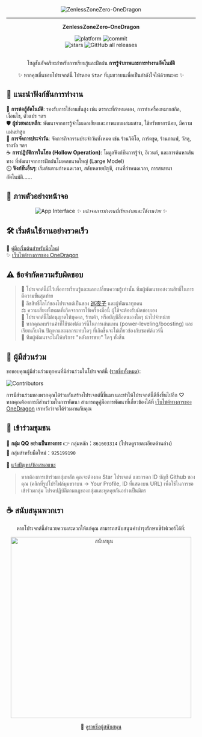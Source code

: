 <div align="center">

<img src="https://socialify.git.ci/DoctorReid/ZenlessZoneZero-OneDragon/image?description=1&font=Inter&language=1&logo=https%3A%2F%2Fgithub.com%2FDoctorReid%2FZenlessZoneZero-OneDragon%2Fblob%2Fmain%2F.github%2Fimage%2Fellen.png%3Fraw%3Dtrue&name=1&owner=1&pattern=Charlie+Brown&theme=Light" alt="ZenlessZoneZero-OneDragon"/>
<div>

-----

</div>

**ZenlessZoneZero-OneDragon**

<div>
    <img alt="platform" src="https://img.shields.io/badge/platform-Windows-blueviolet">
    <img alt="commit" src="https://img.shields.io/github/commit-activity/m/DoctorReid/ZenlessZoneZero-OneDragon?color=blue">
</div>
<div>
    <img alt="stars" src="https://img.shields.io/github/stars/DoctorReid/ZenlessZoneZero-OneDragon?style=social">
    <img alt="GitHub all releases" src="https://img.shields.io/github/downloads/DoctorReid/ZenlessZoneZero-OneDragon/total?style=social">
</div>
<br>

โซลูชันอัจฉริยะสำหรับการเรียนรู้และฝึกฝน **การรู้จำภาพและการทำงานอัตโนมัติ**

✨ หากคุณชื่นชอบโปรเจกต์นี้ โปรดกด `Star` ที่มุมขวาบนเพื่อเป็นกำลังใจให้ด้วยนะคะ ✨

</div>

## 🚀 แนะนำฟังก์ชันการทำงาน

<div align="left">

🤖 **การต่อสู้อัตโนมัติ**: รองรับการใช้งานขั้นสูง เช่น ตรรกะที่กำหนดเอง, การทำเครื่องหมายสกิล, เงื่อนไข, ตัวแปร ฯลฯ  
🛡️ **ผู้ช่วยหลบหลีก**: พัฒนาจากการรู้จำโมเดลเสียงและภาพแบบผสมผสาน, ใช้ทรัพยากรน้อย, มีความแม่นยำสูง  
🧹 **การจัดการประจำวัน**: จัดการกิจกรรมประจำวันทั้งหมด เช่น ร้านวิดีโอ, การ์ดขูด, ร้านกาแฟ, วัสดุ, รางวัล ฯลฯ  
☕ **การปฏิบัติการในโฮล (Hollow Operation)**: โมดูลฟังก์ชันการรู้จำ, อีเวนต์, และการค้นหาเส้นทาง ที่พัฒนาจากการฝึกฝนโมเดลขนาดใหญ่ (Large Model)  
⏲️ **ฟังก์ชันอื่นๆ**: เริ่มต้นตามกำหนดเวลา, สลับหลายบัญชี, งานที่กำหนดเวลา, การสนทนาอัตโนมัติ……

</div>

## 📸 ภาพตัวอย่างหน้าจอ

<div align="center">

![App Interface](./image/app.png#gh-light-mode-only "หน้าจอการทำงาน")
*✨ หน้าจอการทำงานที่เรียบง่ายและใช้งานง่าย ✨*

</div>

## 🛠️ เริ่มต้นใช้งานอย่างรวดเร็ว

🔧 [คู่มือเริ่มต้นสำหรับมือใหม่](https://onedragon-anything.github.io/zzz/en/quickstart.html)  
✨ [เว็บไซต์ทางการของ OneDragon](https://onedragon-anything.github.io/)

## ⚠️ ข้อจำกัดความรับผิดชอบ

> 📌 โปรเจกต์นี้มีไว้เพื่อการเรียนรู้และแลกเปลี่ยนความรู้เท่านั้น ทีมผู้พัฒนาขอสงวนสิทธิ์ในการตีความขั้นสุดท้าย  
> 🎨 ลิขสิทธิ์โลโก้ของโปรเจกต์เป็นของ [巡夜子](https://github.com/yokuminto) และผู้พัฒนาทุกคน  
> ⚖️ ความเสี่ยงทั้งหมดที่เกิดจากการใช้เครื่องมือนี้ ผู้ใช้จะต้องรับผิดชอบเอง  
> 🚫 โปรเจกต์นี้ไม่อนุญาตให้บุคคล, ร้านค้า, หรือบัญชีสื่อตนเองใดๆ นำไปจำหน่าย  
> 🚫 หากคุณพบร้านค้าที่ใช้ซอฟต์แวร์นี้ในการเล่นแทน (power-leveling/boosting) และเรียกเก็บเงิน ปัญหาและผลกระทบใดๆ ที่เกิดขึ้นจะไม่เกี่ยวข้องกับซอฟต์แวร์นี้  
> 🚫 ทีมผู้พัฒนาจะไม่ให้บริการ "หลังการขาย" ใดๆ ทั้งสิ้น

## 🌟 ผู้มีส่วนร่วม

<div>

ขอขอบคุณผู้มีส่วนร่วมทุกคนที่มีส่วนร่วมในโปรเจกต์นี้ ([รายชื่อทั้งหมด](https://github.com/DoctorReid/ZenlessZoneZero-OneDragon/graphs/contributors)):

![Contributors](https://contrib.rocks/image?repo=DoctorReid/ZenlessZoneZero-OneDragon&columns=12)

การมีส่วนร่วมของพวกคุณได้ร่วมกันสร้างโปรเจกต์นี้ขึ้นมา และทำให้โปรเจกต์นี้ดียิ่งขึ้นไปอีก ♡  
หากคุณต้องการมีส่วนร่วมในการพัฒนา สามารถดูคู่มือการพัฒนาที่เกี่ยวข้องได้ที่ [เว็บไซต์ทางการของ OneDragon](https://onedragon-anything.github.io/) เราหวังว่าจะได้ร่วมงานกับคุณ

</div>

## 📢 เข้าร่วมชุมชน

<div>

🔗 **กลุ่ม QQ อย่างเป็นทางการ** 👉 กลุ่มหลัก：`861603314` (โปรดดูรายละเอียดด้านล่าง)  
👶 กลุ่มสำหรับมือใหม่：`925199190`

💬 [แจ้งปัญหา/ข้อเสนอแนะ](https://github.com/DoctorReid/ZenlessZoneZero-OneDragon/issues)

> หากต้องการเข้าร่วมกลุ่มหลัก คุณจะต้องกด Star โปรเจกต์ และกรอก ID บัญชี Github ของคุณ (คลิกที่รูปโปรไฟล์มุมขวาบน -\> Your Profile, ID ที่แสดงบน URL) เพื่อใช้ในการขอเข้าร่วมกลุ่ม โปรดปฏิบัติตามกฎของกลุ่มและพูดคุยกันอย่างเป็นมิตร

</div>

## ☕ สนับสนุนพวกเรา

<div align="center">

หากโปรเจกต์นี้อำนวยความสะดวกให้แก่คุณ สามารถสนับสนุนค่าบำรุงรักษาเซิร์ฟเวอร์ได้ที่:

<img src="./image/sponsor.png" width = "480" alt="สนับสนุน" align=center />

💖 ดู[รายชื่อผู้สนับสนุน](https://onedragon-anything.github.io/other/en/like/thanks_2024.html)

</div>
